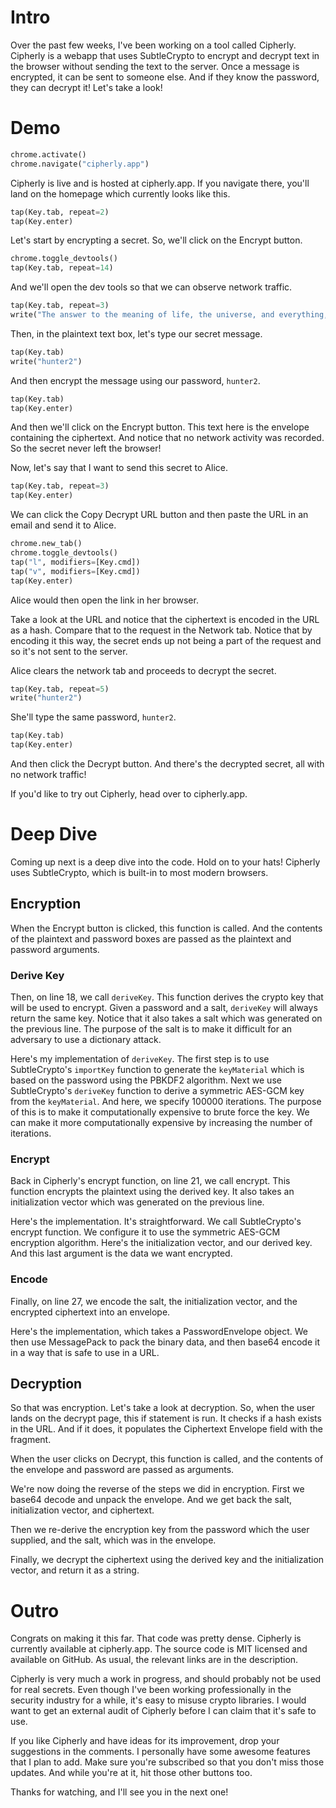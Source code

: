# Intro

Over the past few weeks, I've been working on a tool called Cipherly. Cipherly is a webapp that uses SubtleCrypto to encrypt and decrypt text in the browser without sending the text to the server. Once a message is encrypted, it can be sent to someone else. And if they know the password, they can decrypt it! Let's take a look!

# Demo

```python codeanim
chrome.activate()
chrome.navigate("cipherly.app")
```

Cipherly is live and is hosted at cipherly.app. If you navigate there, you'll land on the homepage which currently looks like this.

```python codeanim
tap(Key.tab, repeat=2)
tap(Key.enter)
```

Let's start by encrypting a secret. So, we'll click on the Encrypt button.

```python codeanim
chrome.toggle_devtools()
tap(Key.tab, repeat=14)
```

And we'll open the dev tools so that we can observe network traffic.

```python codeanim
tap(Key.tab, repeat=3)
write("The answer to the meaning of life, the universe, and everything, is 42.")
```

Then, in the plaintext text box, let's type our secret message.

```python codeanim
tap(Key.tab)
write("hunter2")
```

And then encrypt the message using our password, `hunter2`.

```python codeanim
tap(Key.tab)
tap(Key.enter)
```

And then we'll click on the Encrypt button. This text here is the envelope containing the ciphertext. And notice that no network activity was recorded. So the secret never left the browser!

Now, let's say that I want to send this secret to Alice.

```python codeanim
tap(Key.tab, repeat=3)
tap(Key.enter)
```

We can click the Copy Decrypt URL button and then paste the URL in an email and send it to Alice.

```python codeanim alice
chrome.new_tab()
chrome.toggle_devtools()
tap("l", modifiers=[Key.cmd])
tap("v", modifiers=[Key.cmd])
tap(Key.enter)
```

Alice would then open the link in her browser.

Take a look at the URL and notice that the ciphertext is encoded in the URL as a hash. Compare that to the request in the Network tab. Notice that by encoding it this way, the secret ends up not being a part of the request and so it's not sent to the server.

Alice clears the network tab and proceeds to decrypt the secret.

```python codeanim
tap(Key.tab, repeat=5)
write("hunter2")
```

She'll type the same password, `hunter2`.

```python codeanim
tap(Key.tab)
tap(Key.enter)
```

And then click the Decrypt button. And there's the decrypted secret, all with no network traffic!

If you'd like to try out Cipherly, head over to cipherly.app.

# Deep Dive

Coming up next is a deep dive into the code. Hold on to your hats! Cipherly uses SubtleCrypto, which is built-in to most modern browsers.

## Encryption

When the Encrypt button is clicked, this function is called. And the contents of the plaintext and password boxes are passed as the plaintext and password arguments.

### Derive Key

Then, on line 18, we call `deriveKey`. This function derives the crypto key that will be used to encrypt. Given a password and a salt, `deriveKey` will always return the same key. Notice that it also takes a salt which was generated on the previous line. The purpose of the salt is to make it difficult for an adversary to use a dictionary attack.

Here's my implementation of `deriveKey`. The first step is to use SubtleCrypto's `importKey` function to generate the `keyMaterial` which is based on the password using the PBKDF2 algorithm. Next we use SubtleCrypto's `deriveKey` function to derive a symmetric AES-GCM key from the `keyMaterial`. And here, we specify 100000 iterations. The purpose of this is to make it computationally expensive to brute force the key. We can make it more computationally expensive by increasing the number of iterations.

### Encrypt

Back in Cipherly's encrypt function, on line 21, we call encrypt. This function encrypts the plaintext using the derived key. It also takes an initialization vector which was generated on the previous line.

Here's the implementation. It's straightforward. We call SubtleCrypto's encrypt function. We configure it to use the symmetric AES-GCM encryption algorithm. Here's the initialization vector, and our derived key. And this last argument is the data we want encrypted.

### Encode

Finally, on line 27, we encode the salt, the initialization vector, and the encrypted ciphertext into an envelope.

Here's the implementation, which takes a PasswordEnvelope object. We then use MessagePack to pack the binary data, and then base64 encode it in a way that is safe to use in a URL.

## Decryption

So that was encryption. Let's take a look at decryption. So, when the user lands on the decrypt page, this if statement is run. It checks if a hash exists in the URL. And if it does, it populates the Ciphertext Envelope field with the fragment.

When the user clicks on Decrypt, this function is called, and the contents of the envelope and password are passed as arguments.

We're now doing the reverse of the steps we did in encryption. First we base64 decode and unpack the envelope. And we get back the salt, initialization vector, and ciphertext.

Then we re-derive the encryption key from the password which the user supplied, and the salt, which was in the envelope.

Finally, we decrypt the ciphertext using the derived key and the initialization vector, and return it as a string.

# Outro

Congrats on making it this far. That code was pretty dense. Cipherly is currently available at cipherly.app. The source code is MIT licensed and available on GitHub. As usual, the relevant links are in the description.

Cipherly is very much a work in progress, and should probably not be used for real secrets. Even though I've been working professionally in the security industry for a while, it's easy to misuse crypto libraries. I would want to get an external audit of Cipherly before I can claim that it's safe to use.

If you like Cipherly and have ideas for its improvement, drop your suggestions in the comments. I personally have some awesome features that I plan to add. Make sure you're subscribed so that you don't miss those updates. And while you're at it, hit those other buttons too.

Thanks for watching, and I'll see you in the next one!

